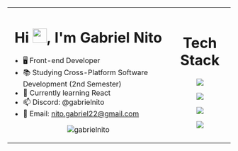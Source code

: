 <table align="center">
  <tr>
    <td>
<h1 align="center">Hi <img src="https://raw.githubusercontent.com/kaueMarques/kaueMarques/master/hi.gif" height="32px">, I'm Gabriel Nito</h1>

- 🖥️ Front-end Developer<br />
- 📚 Studying Cross-Platform Software Development (2nd Semester)<br />
- 🔎 Currently learning React<br />
- 📫 Discord: @gabrielnito<br />
- 📩 Email: nito.gabriel22@gmail.com

<p align="center"><img src="https://github-readme-streak-stats.herokuapp.com/?user=gabrielnito&theme=catppuccin-frappe"alt="gabrielnito" /></p>
    </td>
    <td>
      <h1 align="center">Tech Stack</h1>
      <p align="center"><img src="https://skillicons.dev/icons?i=next,react,typescript,javascript"></p>
      <p align="center"><img src="https://skillicons.dev/icons?i=tailwind,nodejs,bun,prisma"></p>
      <p align="center"><img src="https://skillicons.dev/icons?i=figma,illustrator,photoshop,vscode"></p>
      <p align="center"><img src="https://skillicons.dev/icons?i=arch,linux,.,."></p>
    </td>
  </tr>
</table>
